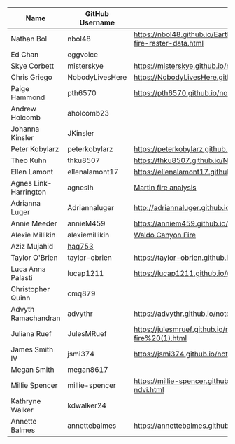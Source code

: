 | Name | GitHub Username | Portfolio URL |
| ---- | --------------- | ------------- |
| Nathan Bol | nbol48 | https://nbol48.github.io/Earthlabnb.github.io/notebooks/crescent-mtn-fire-raster-data.html |
| Ed Chan | eggvoice |  |
| Skye Corbett | misterskye | https://misterskye.github.io/notebooks/NDVI_Analysis.html |
| Chris Griego | NobodyLivesHere | https://NobodyLivesHere.github.io/Projects/Las-Conchas-NDVI.html |
| Paige Hammond | pth6570 | https://pth6570.github.io/notebooks/fire_analysis_04.html |
| Andrew Holcomb | aholcomb23 |  |
| Johanna Kinsler | JKinsler |  |
| Peter Kobylarz | peterkobylarz | https://peterkobylarz.github.io/projects/dixie_fire.html |
| Theo Kuhn | thku8507 | https://thku8507.github.io/Notebooks/02-modis-ndvi-portfolio.html |
| Ellen Lamont | ellenalamont17| https://ellenalamont17.github.io/notebook/ndvi_fire_CRG.html |
| Agnes Link-Harrington | agneslh | [Martin fire analysis](https://agneslh.github.io/Notebooks/NDVI_alh.html) |
| Adrianna Luger | Adriannaluger | http://adriannaluger.github.io/notebooks/ndvi_maple_fire.html |
| Annie Meeder | annieM459 | https://anniem459.github.io/anniemeeder.github.io/Notebooks/fire_veg.html |
| Alexie Millikin | alexiemillikin | [Waldo Canyon Fire](https://alexiemillikin.github.io/03-modis-ndvi.html]) |
| Aziz Mujahid | [haq753](https://github.com/haq753) |  |
| Taylor O'Brien | taylor-obrien | https://taylor-obrien.github.io/notebooks/reynoldslake-ndvi.html |
| Luca Anna Palasti | lucap1211 | https://lucap1211.github.io/class_projects/modis-ndvi.html |
| Christopher Quinn | cmq879 |  |
| Advyth Ramachandran | advythr | https://advythr.github.io/notebooks/sanjose_urbanforest.html |
| Juliana Ruef | JulesMRuef | https://julesmruef.github.io/notebooks/modis-ndvi-woolsey-fire%20(1).html |
| James Smith IV | jsmi374 | https://jsmi374.github.io/notebooks/waldo_2012.html |
| Megan Smith | megan8617 |  |
| Millie Spencer | millie-spencer | https://millie-spencer.github.io/notebooks/coldsprings-fire-modis-ndvi.html | 
| Kathryne Walker | kdwalker24 |  |
| Annette Balmes | annettebalmes | https://annettebalmes.github.io/general/2023/10/06/NDVI-analysis/ |
